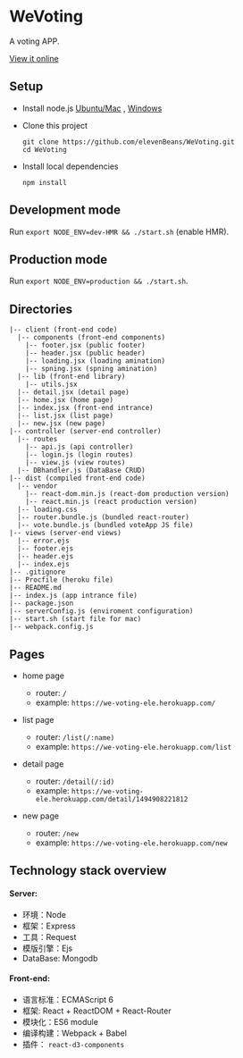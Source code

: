 # WeVoting

A voting APP. 

[View it online](https://we-voting-ele.herokuapp.com/)

## Setup

+ Install node.js [Ubuntu/Mac](https://github.com/creationix/nvm) , [Windows](https://nodejs.org/en/download/)

+ Clone this project
	```
	git clone https://github.com/elevenBeans/WeVoting.git
	cd WeVoting
	```
+ Install local dependencies
	```
	npm install
	```

## Development mode

Run `export NODE_ENV=dev-HMR && ./start.sh` (enable HMR).


## Production mode

Run `export NODE_ENV=production && ./start.sh`.

## Directories

```
|-- client (front-end code)
  |-- components (front-end components)
    |-- footer.jsx (public footer)
    |-- header.jsx (public header)
    |-- loading.jsx (loading amination)
    |-- spning.jsx (spning amination)
  |-- lib (front-end library)
    |-- utils.jsx
  |-- detail.jsx (detail page)
  |-- home.jsx (home page)
  |-- index.jsx (front-end intrance)
  |-- list.jsx (list page)
  |-- new.jsx (new page)
|-- controller (server-end controller)
  |-- routes
    |-- api.js (api controller)
    |-- login.js (login routes) 
    |-- view.js (view routes)
  |-- DBhandler.js (DataBase CRUD)
|-- dist (compiled front-end code)
  |-- vendor
    |-- react-dom.min.js (react-dom production version)
    |-- react.min.js (react production version)
  |-- loading.css
  |-- router.bundle.js (bundled react-router)
  |-- vote.bundle.js (bundled voteApp JS file)
|-- views (server-end views)
  |-- error.ejs
  |-- footer.ejs
  |-- header.ejs
  |-- index.ejs
|-- .gitignore
|-- Procfile (heroku file)
|-- README.md
|-- index.js (app intrance file)
|-- package.json
|-- serverConfig.js (enviroment configuration)
|-- start.sh (start file for mac)
|-- webpack.config.js
```
## Pages

+ home page
   + router: `/`
   + example: `https://we-voting-ele.herokuapp.com/`
+ list page
   + router: `/list(/:name)`
   + example: `https://we-voting-ele.herokuapp.com/list`

+ detail page
   + router: `/detail(/:id)`
   + example: `https://we-voting-ele.herokuapp.com/detail/1494908221812`

+ new page
   + router: `/new`
   + example: `https://we-voting-ele.herokuapp.com/new`

## Technology stack overview
#### Server:

+ 环境：Node
+ 框架：Express
+ 工具：Request
+ 模版引擎：Ejs
+ DataBase: Mongodb

#### Front-end:

+ 语言标准：ECMAScript 6
+ 框架: React + ReactDOM + React-Router
+ 模块化：ES6 module
+ 编译构建：Webpack + Babel
+ 插件： `react-d3-components`